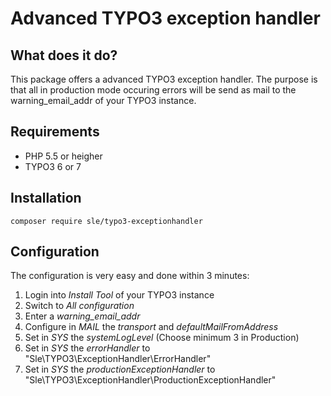# Advanced TYPO3 exception handler

## What does it do?
This package offers a advanced TYPO3 exception handler. The purpose is that all in production mode occuring errors will be send as mail to the warning_email_addr of your TYPO3 instance.

## Requirements
- PHP 5.5 or heigher
- TYPO3 6 or 7

## Installation
`composer require sle/typo3-exceptionhandler`

## Configuration
The configuration is very easy and done within 3 minutes:

1. Login into *Install Tool* of your TYPO3 instance
2. Switch to *All configuration*
3. Enter a *warning_email_addr*
4. Configure in *MAIL* the *transport* and *defaultMailFromAddress*
5. Set in *SYS* the *systemLogLevel* (Choose minimum 3 in Production)
6. Set in *SYS* the *errorHandler* to "Sle\TYPO3\ExceptionHandler\ErrorHandler"
7. Set in *SYS* the *productionExceptionHandler* to "Sle\TYPO3\ExceptionHandler\ProductionExceptionHandler"
